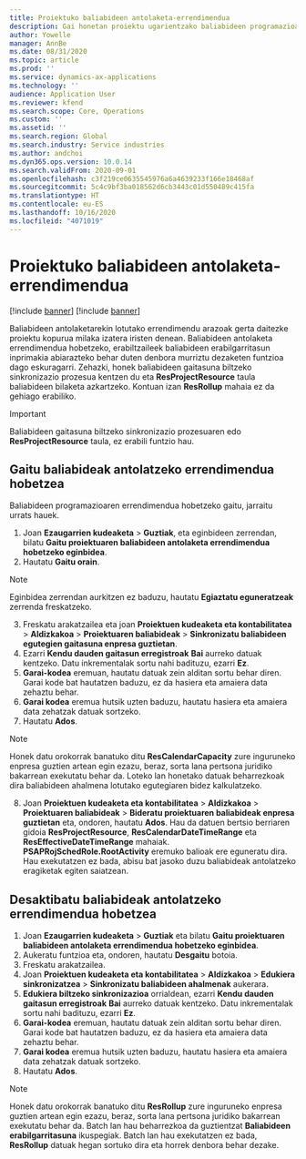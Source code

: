 ```yaml
---
title: Proiektuko baliabideen antolaketa-errendimendua
description: Gai honetan proiektu ugarientzako baliabideen programazioaren errendimendua hobetzeko moduari buruzko informazioa ematen da.
author: Yowelle
manager: AnnBe
ms.date: 08/31/2020
ms.topic: article
ms.prod: ''
ms.service: dynamics-ax-applications
ms.technology: ''
audience: Application User
ms.reviewer: kfend
ms.search.scope: Core, Operations
ms.custom: ''
ms.assetid: ''
ms.search.region: Global
ms.search.industry: Service industries
ms.author: andchoi
ms.dyn365.ops.version: 10.0.14
ms.search.validFrom: 2020-09-01
ms.openlocfilehash: c3f219ce0635545976a6a4639233f166e18468af
ms.sourcegitcommit: 5c4c9bf3ba018562d6cb3443c01d550489c415fa
ms.translationtype: HT
ms.contentlocale: eu-ES
ms.lasthandoff: 10/16/2020
ms.locfileid: "4071019"
---
```

# <a name="project-resource-scheduling-performance"></a>Proiektuko baliabideen antolaketa-errendimendua

[!include [banner](../includes/banner.md)]
[!include [banner](../includes/preview-banner.md)]


Baliabideen antolaketarekin lotutako errendimendu arazoak gerta daitezke proiektu kopurua milaka izatera iristen denean. Baliabideen antolaketa errendimendua hobetzeko, erabiltzaileek baliabideen erabilgarritasun inprimakia abiarazteko behar duten denbora murriztu dezaketen funtzioa dago eskuragarri. Zehazki, honek baliabideen gaitasuna biltzeko sinkronizazio prozesua kentzen du eta **ResProjectResource** taula baliabideen bilaketa azkartzeko. Kontuan izan **ResRollup** mahaia ez da gehiago erabiliko.

> [!IMPORTANT]
> Baliabideen gaitasuna biltzeko sinkronizazio prozesuaren edo **ResProjectResource** taula, ez erabili funtzio hau.

## <a name="enable-resource-scheduling-performance-enhancement"></a>Gaitu baliabideak antolatzeko errendimendua hobetzea
Baliabideen programazioaren errendimendua hobetzeko gaitu, jarraitu urrats hauek.

1. Joan **Ezaugarrien kudeaketa** > **Guztiak**, eta eginbideen zerrendan, bilatu **Gaitu proiektuaren baliabideen antolaketa errendimendua hobetzeko eginbidea**.
2. Hautatu **Gaitu orain**.

> [!NOTE]
> Eginbidea zerrendan aurkitzen ez baduzu, hautatu **Egiaztatu eguneratzeak** zerrenda freskatzeko.

3. Freskatu arakatzailea eta joan **Proiektuen kudeaketa eta kontabilitatea** > **Aldizkakoa** > **Proiektuaren baliabideak** > **Sinkronizatu baliabideen egutegien gaitasuna enpresa guztietan**.
4. Ezarri **Kendu dauden gaitasun erregistroak** **Bai** aurreko datuak kentzeko. Datu inkrementalak sortu nahi badituzu, ezarri **Ez**.
5. **Garai-kodea** eremuan, hautatu datuak zein alditan sortu behar diren. Garai kode bat hautatzen baduzu, ez da hasiera eta amaiera data zehaztu behar.
6. **Garai kodea** eremua hutsik uzten baduzu, hautatu hasiera eta amaiera data zehatzak datuak sortzeko.
7. Hautatu **Ados**.

 > [!NOTE]
 > Honek datu orokorrak banatuko ditu **ResCalendarCapacity** zure inguruneko enpresa guztien artean egin ezazu, beraz, sorta lana pertsona juridiko bakarrean exekutatu behar da. Loteko lan honetako datuak beharrezkoak dira baliabideen ahalmena lotutako egutegiaren bidez kalkulatzeko.

8. Joan **Proiektuen kudeaketa eta kontabilitatea** > **Aldizkakoa** > **Proiektuaren baliabideak** > **Bideratu proiektuaren baliabideak enpresa guztietan** eta, ondoren, hautatu **Ados**. Hau da datuen bertsio berriaren gidoia **ResProjectResource**, **ResCalendarDateTimeRange** eta **ResEffectiveDateTimeRange** mahaiak. **PSAPRojSchedRole.RootActivity** eremuko balioak ere eguneratu dira. Hau exekutatzen ez bada, abisu bat jasoko duzu baliabideak antolatzeko eragiketak egiten saiatzean.
 
## <a name="turn-off-resource-scheduling-performance-enhancement"></a>Desaktibatu baliabideak antolatzeko errendimendua hobetzea

1. Joan **Ezaugarrien kudeaketa** > **Guztiak** eta bilatu **Gaitu proiektuaren baliabideen antolaketa errendimendua hobetzeko eginbidea**.
2. Aukeratu funtzioa eta, ondoren, hautatu **Desgaitu** botoia.
3. Freskatu arakatzailea.
4. Joan **Proiektuen kudeaketa eta kontabilitatea** > **Aldizkakoa** > **Edukiera sinkronizatzea** > **Sinkronizatu baliabideen ahalmenak** aukerara.
5. **Edukiera biltzeko sinkronizazioa** orrialdean, ezarri **Kendu dauden gaitasun erregistroak** **Bai** aurreko datuak kentzeko. Datu inkrementalak sortu nahi badituzu, ezarri **Ez**.
6. **Garai-kodea** eremuan, hautatu datuak zein alditan sortu behar diren. Garai kode bat hautatzen baduzu, ez da hasiera eta amaiera data zehaztu behar.
7. **Garai kodea** eremua hutsik uzten baduzu, hautatu hasiera eta amaiera data zehatzak datuak sortzeko.
8. Hautatu **Ados**.

> [!NOTE]
> Honek datu orokorrak banatuko ditu **ResRollup** zure inguruneko enpresa guztien artean egin ezazu, beraz, sorta lana pertsona juridiko bakarrean exekutatu behar da. Batch lan hau beharrezkoa da guztientzat **Baliabideen erabilgarritasuna** ikuspegiak. Batch lan hau exekutatzen ez bada, **ResRollup** datuak hegan sortuko dira eta horrek denbora behar dezake.
